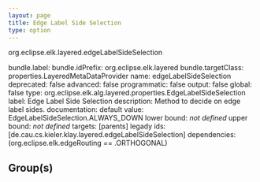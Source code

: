```yaml
---
layout: page
title: Edge Label Side Selection
type: option
---
```

org.eclipse.elk.layered.edgeLabelSideSelection

bundle.label: 
bundle.idPrefix: org.eclipse.elk.layered
bundle.targetClass: properties.LayeredMetaDataProvider
name: edgeLabelSideSelection
deprecated: false
advanced: false
programmatic: false
output: false
global: false
type: org.eclipse.elk.alg.layered.properties.EdgeLabelSideSelection
label: Edge Label Side Selection
description: Method to decide on edge label sides.
documentation: 
default value:  EdgeLabelSideSelection.ALWAYS_DOWN
lower bound: *not defined*
upper bound: *not defined*
targets: [parents]
legady ids: [de.cau.cs.kieler.klay.layered.edgeLabelSideSelection]
dependencies: (org.eclipse.elk.edgeRouting == <XFeatureCallImplCustom>.ORTHOGONAL)

## Group(s)


